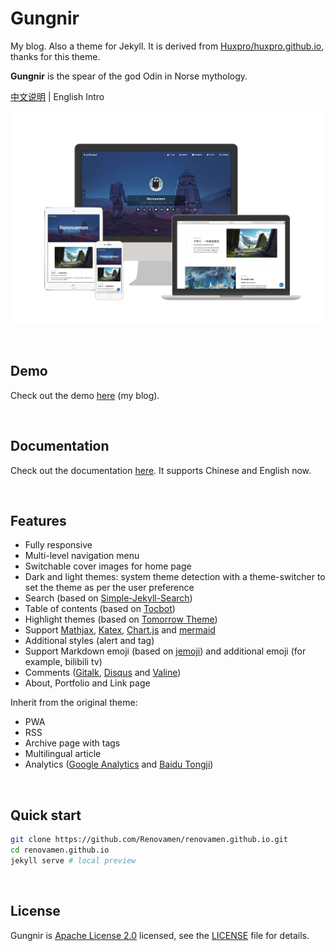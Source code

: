# Gungnir

My blog. Also a theme for Jekyll. It is derived from [Huxpro/huxpro.github.io](https://github.com/Huxpro/huxpro.github.io), thanks for this theme.

**Gungnir** is the spear of the god Odin in Norse mythology.

[中文说明](README-CN.md) | English Intro

![preview](img/docs/gungnir.jpg)

&nbsp;

## Demo

Check out the demo [here](https://renovamen.ink/) (my blog).

&nbsp;

## Documentation

Check out the documentation [here](https://renovamen.ink/theme/). It supports Chinese and English now.

&nbsp;

## Features

- Fully responsive
- Multi-level navigation menu
- Switchable cover images for home page
- Dark and light themes: system theme detection with a theme-switcher to set the theme as per the user preference
- Search (based on [Simple-Jekyll-Search](https://github.com/christian-fei/Simple-Jekyll-Search))
- Table of contents (based on [Tocbot](https://github.com/tscanlin/tocbot))
- Highlight themes (based on [Tomorrow Theme](https://github.com/chriskempson/tomorrow-theme))
- Support [Mathjax](https://github.com/mathjax/MathJax), [Katex](https://github.com/KaTeX/KaTeX), [Chart.js](https://github.com/chartjs/Chart.js) and [mermaid](https://github.com/mermaid-js/mermaid)
- Additional styles (alert and tag)
- Support Markdown emoji (based on [jemoji](https://github.com/jekyll/jemoji)) and additional emoji (for example, bilibili tv)
- Comments ([Gitalk](https://github.com/gitalk/gitalk), [Disqus](https://disqus.com/) and [Valine](https://github.com/xCss/Valine))
- About, Portfolio and Link page

Inherit from the original theme:

- PWA
- RSS
- Archive page with tags
- Multilingual article
- Analytics ([Google Analytics](https://analytics.google.com/) and [Baidu Tongji](https://tongji.baidu.com/))

&nbsp;

## Quick start

```bash
git clone https://github.com/Renovamen/renovamen.github.io.git
cd renovamen.github.io
jekyll serve # local preview
```

&nbsp;

## License

Gungnir is [Apache License 2.0](https://www.apache.org/licenses/LICENSE-2.0) licensed, see the [LICENSE](LICENSE) file for details.